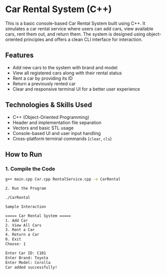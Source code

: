 # Car Rental System (C++)

This is a basic console-based Car Rental System built using C++. It simulates a car rental service where users can add cars, view available cars, rent them out, and return them. The system is designed using object-oriented principles and offers a clean CLI interface for interaction.

## Features

- Add new cars to the system with brand and model
- View all registered cars along with their rental status
- Rent a car by providing its ID
- Return a previously rented car
- Clear and responsive terminal UI for a better user experience


## Technologies & Skills Used

- C++ (Object-Oriented Programming)
- Header and implementation file separation
- Vectors and basic STL usage
- Console-based UI and user input handling
- Cross-platform terminal commands (`clear`, `cls`)

## How to Run

### 1. Compile the Code

```bash
g++ main.cpp Car.cpp RentalService.cpp -o CarRental

2. Run the Program

./CarRental

Sample Interaction

===== Car Rental System =====
1. Add Car
2. View All Cars
3. Rent a Car
4. Return a Car
0. Exit
Choose: 1

Enter Car ID: C101
Enter Brand: Toyota
Enter Model: Corolla
Car added successfully!


